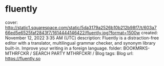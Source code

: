 # fluently

cover: http://static1.squarespace.com/static/5da3179a2526b10b212b98f7/t/603a766ed5e6525faf2843f7/1614444146422/fluently.jpg?format=1500w
created: November 12, 2022 3:35 AM (UTC)
description: Fluently is a distraction-free editor with a translator, multilingual grammar checker, and synonym library built-in. Improve your writing in a foreign language.
folder: BOOKMRKS-MTHRFCKR / SEARCH PARTY MTHRFCKR! / Blog
tags: Blog
url: https://fluently.so
